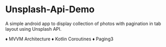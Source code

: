 # Unsplash-Api-Demo
A simple android app to display collection of photos with pagination in tab layout using Unsplash API.

♦ MVVM Architecture
♦ Kotlin Coroutines
♦ Paging3
